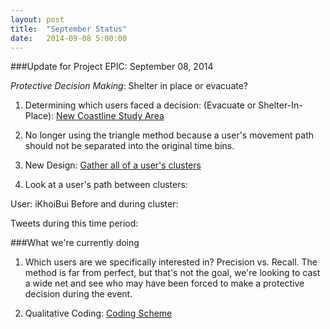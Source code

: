```yaml
---
layout: post
title:  "September Status"
date:   2014-09-08 5:00:00
---
```


###Update for Project EPIC: September 08, 2014

_Protective Decision Making_: Shelter in place or evacuate?

1. Determining which users faced a decision: (Evacuate or Shelter-In-Place): [New Coastline Study Area]({{site.baseurl}}/data)

2. No longer using the triangle method because a user's movement path should not be separated into the original time bins.
	
3. New Design: [Gather all of a user's clusters]({{site.baseurl}}/design)
	
4. Look at a user's path between clusters:

User: iKhoiBui
Before and during cluster:
<script src="https://gist.github.com/jenningsanderson/78ce3726ab181c43cd0a.js"></script>

Tweets during this time period:
<script src="https://gist.github.com/jenningsanderson/5af4632ff1798c6f9bef.js"></script>


###What we're currently doing
1. Which users are we specifically interested in?  Precision vs. Recall.  The method is far from perfect, but that's not the goal, we're looking to cast a wide net and see who may have been forced to make a protective decision during the event.

2. Qualitative Coding: [Coding Scheme]({{site.baseurl}}/coding)